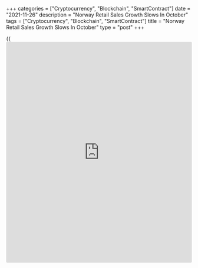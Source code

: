 +++
categories = ["Cryptocurrency", "Blockchain", "SmartContract"]
date = "2021-11-26"
description = "Norway Retail Sales Growth Slows In October"
tags = ["Cryptocurrency", "Blockchain", "SmartContract"]
title = "Norway Retail Sales Growth Slows In October"
type = "post"
+++

{{<iframe id="large-banner" src="https://www.bounty.group/#slide=25.0" width="100%" height="600" scrolling="no" style="border: 0px solid rgb(216, 221, 230); border-radius: 3px;">}}

Norway's retail sales increased at a softer pace in October, figures
from Statistics Norway showed on Friday.

Retail sales gained 0.1 percent month-on-month in October, after a 0.4
percent rise in September.

Sales not in stores rose 8.5 percent monthly in October. Sales of
culture and recreation goods increased 7.8 percent and those of
information, communication and [technology][1] gained 4.0 percent.

Excluding motor vehicles and gas stations, retail sales rose 1.2 percent
monthly in October, following a 0.5 percent increase in the preceding
month.

On a year-on-year basis, retail sales fell 3.3 percent in October,
following a 2.8 percent decrease in the prior month.

For comments and feedback [contact](https://www.playgroundfx.com/contact/): editorial@rtt[news](https://www.letsplayfx.com/blog/forex-news-website/).com

[Economic News][2]

 **What parts of the world are seeing the best (and worst) economic
performances lately? Click[here][3] to check out our [Econ Scorecard][3]
and find out! See up-to-the-moment [ranking](https://www.playgroundfx.com/blog/crypto-exchange-ranking/)s for the best and worst
performers in [GDP][4], [unemployment rate][5], [inflation][6] and much
more.**

   1. www.rtt[news](https://www.letsplayfx.com/blog/forex-news-website/).com/
   2. www.rtt[news](https://www.letsplayfx.com/blog/forex-news-website/).com/Content/EconomicNews.aspx
   3. www.rtt[news](https://www.letsplayfx.com/blog/forex-news-website/).com/economic-scorecard/world-rank/retail-sales/highest-performance.aspx
   4. www.rtt[news](https://www.letsplayfx.com/blog/forex-news-website/).com/economic-scorecard/world-rank/GDP/highest-performance.aspx
   5. www.rtt[news](https://www.letsplayfx.com/blog/forex-news-website/).com/economic-scorecard/world-rank/unemployment-rate/lowest-performance.aspx
   6. www.rtt[news](https://www.letsplayfx.com/blog/forex-news-website/).com/economic-scorecard/world-rank/CPI/highest-performance.aspx
